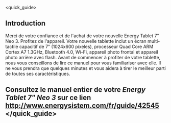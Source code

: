<quick_guide>

## Introduction

Merci de votre confiance et de l'achat de votre nouvelle Energy Tablet 7" Neo 3. Profitez de l'appareil.
Votre nouvelle tablette inclut un écran multi-tactile capacitif de 7" (1024x600 píxeles), processeur Quad Core ARM Cortex A7 1.3GHz, Bluetooth 4.0, Wi-Fi, appareil photo frontal et appareil photo arrière avec flash.
Avant de commencer à profiter de votre tablette, nous vous conseillons de lire ce manuel pour vous familiariser avec elle. Il ne vous prendra que quelques minutes et vous aidera à tirer le meilleur parti de toutes ses caractéristiques.



## <unique> Consultez le manuel entier de votre *Energy Tablet 7" Neo 3* sur ce lien http://www.energysistem.com/fr/guide/42545 </unique> </quick_guide>
